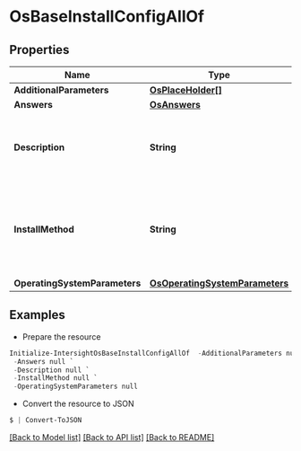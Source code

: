 # OsBaseInstallConfigAllOf
## Properties

Name | Type | Description | Notes
------------ | ------------- | ------------- | -------------
**AdditionalParameters** | [**OsPlaceHolder[]**](OsPlaceHolder.md) |  | [optional] 
**Answers** | [**OsAnswers**](OsAnswers.md) |  | [optional] 
**Description** | **String** | User provided description about the OS install configuration. | [optional] 
**InstallMethod** | **String** | The install method to be used for OS installation - vMedia, iPXE.  Only vMedia is supported as of now. | [optional] [default to "vMedia"]
**OperatingSystemParameters** | [**OsOperatingSystemParameters**](OsOperatingSystemParameters.md) |  | [optional] 

## Examples

- Prepare the resource
```powershell
Initialize-IntersightOsBaseInstallConfigAllOf  -AdditionalParameters null `
 -Answers null `
 -Description null `
 -InstallMethod null `
 -OperatingSystemParameters null
```

- Convert the resource to JSON
```powershell
$ | Convert-ToJSON
```

[[Back to Model list]](../README.md#documentation-for-models) [[Back to API list]](../README.md#documentation-for-api-endpoints) [[Back to README]](../README.md)

